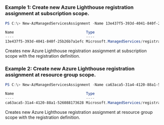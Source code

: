 ### Example 1: Create new Azure Lighthouse registration assignment at subscription scope.
```powershell
PS C:\> New-AzManagedServicesAssignment -Name 13e437f5-393d-4041-840f-25b26b7a1efc -Scope "/subscriptions/24ab6047-da91-48c0-88e5-20a8c6daafc8" -RegistrationDefinitionId  "/subscriptions/24ab6047-da91-48c0-88e5-20a8c6daafc8/providers/Microsoft.ManagedServices/registrationDefinitions/158d82c0-d6c4-441f-a3a2-d8c230badd2c"

Name                                 Type
----                                 ----
13e437f5-393d-4041-840f-25b26b7a1efc Microsoft.ManagedServices/registrationAssignments
```

Creates new Azure Lighthouse registration assignment at subscription scope with the registration definition.

### Example 2: Create new Azure Lighthouse registration assignment at resource group scope.
```powershell
PS C:\> New-AzManagedServicesAssignment -Name ca63aca5-31a4-4120-88a1-526088173628 -Scope "/subscriptions/24ab6047-da91-48c0-88e5-20a8c6daafc8/resourceGroups/testgroup" -RegistrationDefinitionId  "/subscriptions/24ab6047-da91-48c0-88e5-20a8c6daafc8/providers/Microsoft.ManagedServices/registrationDefinitions/158d82c0-d6c4-441f-a3a2-d8c230badd2c"

Name                                 Type
----                                 ----
ca63aca5-31a4-4120-88a1-526088173628 Microsoft.ManagedServices/registrationAssignments
```

Creates new Azure Lighthouse registration assignment at resource group scope with the registration definition.